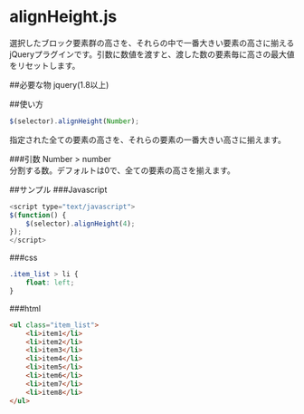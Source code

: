 alignHeight.js
==============

選択したブロック要素群の高さを、それらの中で一番大きい要素の高さに揃えるjQueryプラグインです。引数に数値を渡すと、渡した数の要素毎に高さの最大値をリセットします。  

##必要な物
jquery(1.8以上)


##使い方
```js
$(selector).alignHeight(Number);
```

指定された全ての要素の高さを、それらの要素の一番大きい高さに揃えます。

###引数
Number > number  
分割する数。デフォルトは0で、全ての要素の高さを揃えます。  

##サンプル
###Javascript
```js
<script type="text/javascript">
$(function() {
	$(selector).alignHeight(4);
});
</script>

```

###css
```css
.item_list > li {
	float: left;
}

```

###html
```html
<ul class="item_list">
	<li>item1</li>
	<li>item2</li>
	<li>item3</li>
	<li>item4</li>
	<li>item5</li>
	<li>item6</li>
	<li>item7</li>
	<li>item8</li>
</ul>

```